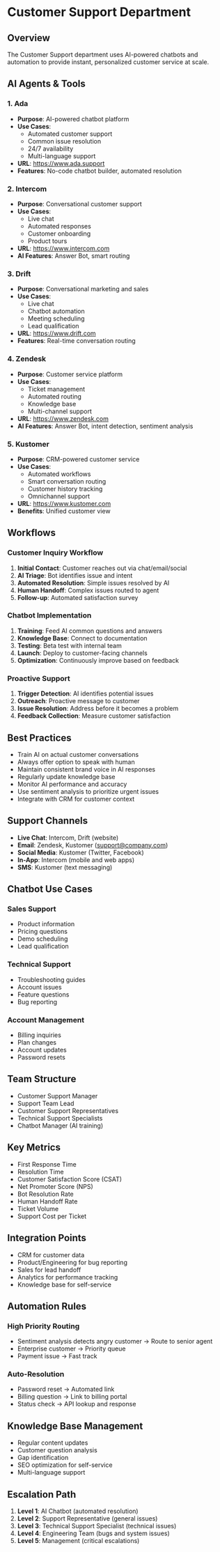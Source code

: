 # Customer Support Department

## Overview
The Customer Support department uses AI-powered chatbots and automation to provide instant, personalized customer service at scale.

## AI Agents & Tools

### 1. Ada
- **Purpose**: AI-powered chatbot platform
- **Use Cases**:
  - Automated customer support
  - Common issue resolution
  - 24/7 availability
  - Multi-language support
- **URL**: https://www.ada.support
- **Features**: No-code chatbot builder, automated resolution

### 2. Intercom
- **Purpose**: Conversational customer support
- **Use Cases**:
  - Live chat
  - Automated responses
  - Customer onboarding
  - Product tours
- **URL**: https://www.intercom.com
- **AI Features**: Answer Bot, smart routing

### 3. Drift
- **Purpose**: Conversational marketing and sales
- **Use Cases**:
  - Live chat
  - Chatbot automation
  - Meeting scheduling
  - Lead qualification
- **URL**: https://www.drift.com
- **Features**: Real-time conversation routing

### 4. Zendesk
- **Purpose**: Customer service platform
- **Use Cases**:
  - Ticket management
  - Automated routing
  - Knowledge base
  - Multi-channel support
- **URL**: https://www.zendesk.com
- **AI Features**: Answer Bot, intent detection, sentiment analysis

### 5. Kustomer
- **Purpose**: CRM-powered customer service
- **Use Cases**:
  - Automated workflows
  - Smart conversation routing
  - Customer history tracking
  - Omnichannel support
- **URL**: https://www.kustomer.com
- **Benefits**: Unified customer view

## Workflows

### Customer Inquiry Workflow
1. **Initial Contact**: Customer reaches out via chat/email/social
2. **AI Triage**: Bot identifies issue and intent
3. **Automated Resolution**: Simple issues resolved by AI
4. **Human Handoff**: Complex issues routed to agent
5. **Follow-up**: Automated satisfaction survey

### Chatbot Implementation
1. **Training**: Feed AI common questions and answers
2. **Knowledge Base**: Connect to documentation
3. **Testing**: Beta test with internal team
4. **Launch**: Deploy to customer-facing channels
5. **Optimization**: Continuously improve based on feedback

### Proactive Support
1. **Trigger Detection**: AI identifies potential issues
2. **Outreach**: Proactive message to customer
3. **Issue Resolution**: Address before it becomes a problem
4. **Feedback Collection**: Measure customer satisfaction

## Best Practices
- Train AI on actual customer conversations
- Always offer option to speak with human
- Maintain consistent brand voice in AI responses
- Regularly update knowledge base
- Monitor AI performance and accuracy
- Use sentiment analysis to prioritize urgent issues
- Integrate with CRM for customer context

## Support Channels
- **Live Chat**: Intercom, Drift (website)
- **Email**: Zendesk, Kustomer (support@company.com)
- **Social Media**: Kustomer (Twitter, Facebook)
- **In-App**: Intercom (mobile and web apps)
- **SMS**: Kustomer (text messaging)

## Chatbot Use Cases

### Sales Support
- Product information
- Pricing questions
- Demo scheduling
- Lead qualification

### Technical Support
- Troubleshooting guides
- Account issues
- Feature questions
- Bug reporting

### Account Management
- Billing inquiries
- Plan changes
- Account updates
- Password resets

## Team Structure
- Customer Support Manager
- Support Team Lead
- Customer Support Representatives
- Technical Support Specialists
- Chatbot Manager (AI training)

## Key Metrics
- First Response Time
- Resolution Time
- Customer Satisfaction Score (CSAT)
- Net Promoter Score (NPS)
- Bot Resolution Rate
- Human Handoff Rate
- Ticket Volume
- Support Cost per Ticket

## Integration Points
- CRM for customer data
- Product/Engineering for bug reporting
- Sales for lead handoff
- Analytics for performance tracking
- Knowledge base for self-service

## Automation Rules

### High Priority Routing
- Sentiment analysis detects angry customer → Route to senior agent
- Enterprise customer → Priority queue
- Payment issue → Fast track

### Auto-Resolution
- Password reset → Automated link
- Billing question → Link to billing portal
- Status check → API lookup and response

## Knowledge Base Management
- Regular content updates
- Customer question analysis
- Gap identification
- SEO optimization for self-service
- Multi-language support

## Escalation Path
1. **Level 1**: AI Chatbot (automated resolution)
2. **Level 2**: Support Representative (general issues)
3. **Level 3**: Technical Support Specialist (technical issues)
4. **Level 4**: Engineering Team (bugs and system issues)
5. **Level 5**: Management (critical escalations)
